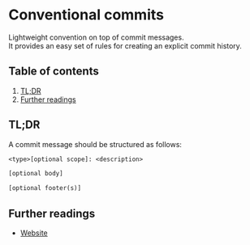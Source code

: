 # Conventional commits

Lightweight convention on top of commit messages.<br/>
It provides an easy set of rules for creating an explicit commit history.

## Table of contents <!-- omit in toc -->

1. [TL;DR](#tldr)
1. [Further readings](#further-readings)

## TL;DR

A commit message should be structured as follows:

```txt
<type>[optional scope]: <description>

[optional body]

[optional footer(s)]
```

## Further readings

- [Website]

<!--
  References
  -->

<!-- Upstream -->
[website]: https://www.conventionalcommits.org
